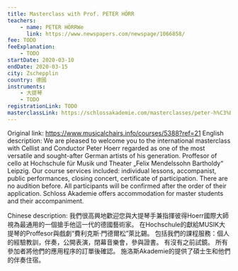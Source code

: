 ```yaml
---
title: Masterclass with Prof. PETER HÖRR
teachers:
	- name: PETER HÖRRWe
	  link: https://www.newspapers.com/newspage/1066858/
fee: TODO
feeExplanation: 
	- TODO
startDate: 2020-03-10
endDate: 2020-03-15
city: Zschepplin
country: 德國
instruments:
	- 大提琴
	- TODO
registrationLink: TODO
masterclassLink: https://schlossakademie.com/masterclasses/peter-h%C3%B6rr
---
```

Original link: https://www.musicalchairs.info/courses/5388?ref=21
English description:
We are pleased to welcome you to the international masterclass with Cellist and Conductor Peter Hoerr regarded as one of the most versatile and sought-after German artists of his generation.
 Proffesor of cello at Hochschule für Musik und Theater „Felix Mendelssohn Bartholdy“ Leipzig.
Our course services included: individual lessons, accompanist, public performances, closing concert, certificate of participation.
 There are no audition before.
 All participants will be confirmed after the order of their application.
Schloss Akademie offers accommodation for master students and their accompaniment.
​

Chinese description:
我們很高興地歡迎您與大提琴手兼指揮彼得Hoerr國際大師視為最通用的一個搶手他這一代的德國藝術家。
在Hochschule的獻給MUSIK大提琴的Proffesor與戲劇“費利克斯·門德爾松”萊比錫。
包括我們的課程服務：個人的經驗教訓，伴奏，公開表演，閉幕音樂會，參與證書。
有沒有之前試鏡。
所有參加者將他們的應用程序的訂單後確認。
施洛斯Akademie的提供了碩士生和他們的伴奏住宿。

